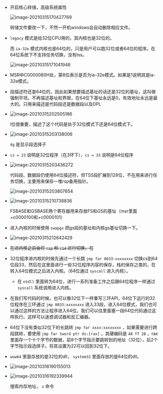 + 开启核心转储，高级系统属性

  ![image-20210315170427769](https://cdn.jsdelivr.net/gh/smallzhong/picgo-pic-bed/image-20210315170427769.png)

  转储文件要改一下，不然一开机windows会自动删除相应文件。

+ `legacy` 模式是给32位CPU用的，其内核也是32位的。

  而 `ia-32e` 模式内核也是64位的，只是用户可以跑32位或者64位的程序。在64位系统下不支持任务切换，没有tss。

  ![image-20210315171041946](https://cdn.jsdelivr.net/gh/smallzhong/picgo-pic-bed/image-20210315171041946.png)

+ MSR中C0000080H处，第8位表示是否为ia-32e模式。如果是1说明其是ia-32e模式。

+ 段描述符还是64位的，因此如果想要描述基址的话还是32位的基址，这叫做强制平坦。不再描述基址和界限，在64位下基址永远是0，有效地址永远是最大的。只用来描述是代码段还是数据段以及DPL

+ ![image-20210315202505186](https://cdn.jsdelivr.net/gh/smallzhong/picgo-pic-bed/image-20210315202505186.png)

  l位很重要，描述了这个代码是处于32位模式下还是64位模式下。

+ ![image-20210315203138006](https://cdn.jsdelivr.net/gh/smallzhong/picgo-pic-bed/image-20210315203138006.png)

  `dg` 是显示段选择子

+ `cs = 23` 说明是32位程序（在3环下），`cs = 33` 说明是64位程序

+ ![image-20210315203436272](https://cdn.jsdelivr.net/gh/smallzhong/picgo-pic-bed/image-20210315203436272.png)

  代码段、数据段仍使用64位描述符，但TSS段扩展到128位，不在用来进行任务切换，主要用来保存一堆rsp备用指针。

  ![image-20210315203807654](https://cdn.jsdelivr.net/gh/smallzhong/picgo-pic-bed/image-20210315203807654.png)

+ ![image-20210315210738836](https://cdn.jsdelivr.net/gh/smallzhong/picgo-pic-bed/image-20210315210738836.png)

  FSBASE和GSBASE两个寄存器用来存放FS和GS的基址（msr里面+c0000100和+c0000101）

+ 进入内核的时候使用 `swapgs` 把gs段的基址和内核gs基址切换一下。

+ ![image-20210315212642429](https://cdn.jsdelivr.net/gh/smallzhong/picgo-pic-bed/image-20210315212642429.png)

+  ~~在进内核之前会将 `rsp` 和 `r14` 进行切换，在~~

+ 32位程序进内核的时候先通过一个长跳 `jmp far 0033:xxxxxxxx` 切换cs到64位段33，然后在这里面进行一些32位程序内容的保存，栈的保存之类的，在转入64位模式之后进入内核。（64位通过 `syscall` 进入内核）。

  + 在 `ntdll` 里面转为64位，进行一系列准备工作之后跟64位程序一样通过 `syscall` 系统调用进入内核。

+ 在我们写代码的时候，也可以像32位下一样重写三环API，64位下运行的32位程序在三环通过 `jmp 0033:xxxxxxxx` 进入33段，进入64位模式，我们也可以通过这样的方法让程序进入64位。我们可以往里面塞一段64位代码通过这样执行。这样可以迷惑调试器和反汇编器。

+ 64位下没有类似32位下的长跳转 `jmp far xxxx:xxxxxxxx` ，如果需要进行跨段跳转，要使用 `jmp far tword ptr ds:[rax]` ，其硬编码是 `48 ff 28` ，rax里面存一个十个字节的数据，前8个字节指示要跳转到的地址（32位），后2个字节指示段选择子。将其设置为22可以回到32位下。

+ `wow64` 里面存放的是32位的dll， `system32` 里面存放的是64位的dll。

+ ![image-20210316190155013](https://cdn.jsdelivr.net/gh/smallzhong/new-picgo-pic-bed/image-20210316190155013.png)

+ ![image-20210316192339944](https://cdn.jsdelivr.net/gh/smallzhong/new-picgo-pic-bed/image-20210316192339944.png)

  搜索内存地址， `s` 命令